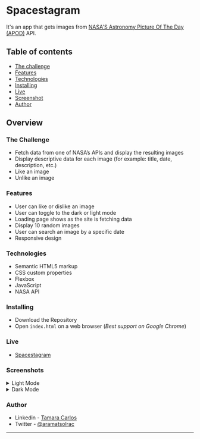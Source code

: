 # Spacestagram


It's an app that gets images from [NASA'S Astronomy Picture Of The Day (APOD)](https://api.nasa.gov/#apod) API.


## Table of contents

- [The challenge](#the-challenge)
- [Features](#features)
- [Technologies](#built-with)
- [Installing](#installing)
- [Live](#live)
- [Screenshot](#screenshot)
- [Author](#author)

## Overview

### The Challenge

- Fetch data from one of NASA’s APIs and display the resulting images
- Display descriptive data for each image (for example: title, date, description, etc.)
- Like an image
- Unlike an image

### Features

- User can like or dislike an image
- User can toggle to the dark or light mode
- Loading page shows as the site is fetching data
- Display 10 random images
- User can search an image by a specific date
- Responsive design

### Technologies

- Semantic HTML5 markup
- CSS custom properties
- Flexbox
- JavaScript
- NASA API

### Installing

- Download the Repository
- Open `index.html` on a web browser (*Best support on Google Chrome*)


### Live

- [Spacestagram](https://aramatsolrac.github.io/spacestagram/)

### Screenshots

<details>
<summary>Light Mode</summary>

#### Responsive
![](./images/screenshots/light-responsive.png)

##### Desktop
![](./images/screenshots/light-desktop.png)

##### Tablet
![](./images/screenshots/light-tablet.png)

##### Mobile
![](./images/screenshots/light-mobile.png)

</details>

<details>
<summary>Dark Mode</summary>

#### Responsive
![](./images/screenshots/dark-responsive.png)

##### Desktop
![](./images/screenshots/dark-desktop.png)

##### Tablet
![](./images/screenshots/dark-tablet.png)

##### Mobile
![](./images/screenshots/dark-mobile.png)

</details>

### Author

- Linkedin - [Tamara Carlos](https://www.linkedin.com/in/tamaracarlos/)
- Twitter - [@aramatsolrac](https://twitter.com/aramatsolrac)

---

